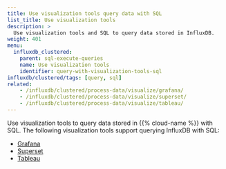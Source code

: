 ```yaml
---
title: Use visualization tools query data with SQL
list_title: Use visualization tools
description: >
  Use visualization tools and SQL to query data stored in InfluxDB.
weight: 401
menu:
  influxdb_clustered:
    parent: sql-execute-queries
    name: Use visualization tools
    identifier: query-with-visualization-tools-sql
influxdb/clustered/tags: [query, sql]
related:
    - /influxdb/clustered/process-data/visualize/grafana/
    - /influxdb/clustered/process-data/visualize/superset/
    - /influxdb/clustered/process-data/visualize/tableau/
---
```


Use visualization tools to query data stored in {{% cloud-name %}} with SQL.
The following visualization tools support querying InfluxDB with SQL:

- [Grafana](/influxdb/clustered/process-data/visualize/grafana/)
- [Superset](/influxdb/clustered/process-data/visualize/superset/)
- [Tableau](/influxdb/clustered/process-data/visualize/tableau/)
